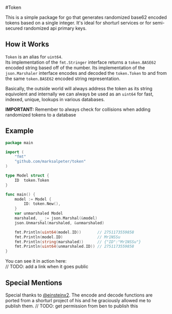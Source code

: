 #Token

This is a simple package for go that generates randomized base62 encoded tokens based on a single integer. It's ideal for shorturl services or for semi-secured randomized api primary keys.

## How it Works

`Token` is an alias for `uint64`.  
Its implementation of the `fmt.Stringer` interface returns a `token.BASE62` encoded string based off of the number. 
Its implementation of the `json.Marshaler` interface encodes and decoded the `token.Token` to and from the same `token.BASE62` encoded string representation.  

Basically, the outside world will always address the token as its string equivolent and internally we can always be used as an `uint64` for fast, indexed, unique, lookups in various databases.

**IMPORTANT:** Remember to always check for collisions when adding randomized tokens to a database

## Example

```go  
package main

import (
	"fmt"
	"github.com/marksalpeter/token"	
)

type Model struct {
    ID	token.Token
}

func main() {
	model := Model {
		ID:	token.New(),
	}
	var unmarshaled Model
	marshaled, _ := json.Marshal(&model)
	json.Unmarshal(marshaled, &unmarshaled)

	fmt.Println(uint64(model.ID))		// 2751173559858
	fmt.Println(model.ID)				// Mr1NSSu
	fmt.Println(string(marshaled))		// {"ID":"Mr1NSSu"}
	fmt.Println(uint64(unmarshaled.ID))	// 2751173559858
}
```

You can see it in action here:  
// TODO: add a link when it goes public

## Special Mentions

Special thanks to [@einsteinx2](https://github.com/einsteinx2). The encode and decode functions are ported from a shorturl project of his and he graciously allowed me to publish them.
// TODO: get permission from ben to publish this